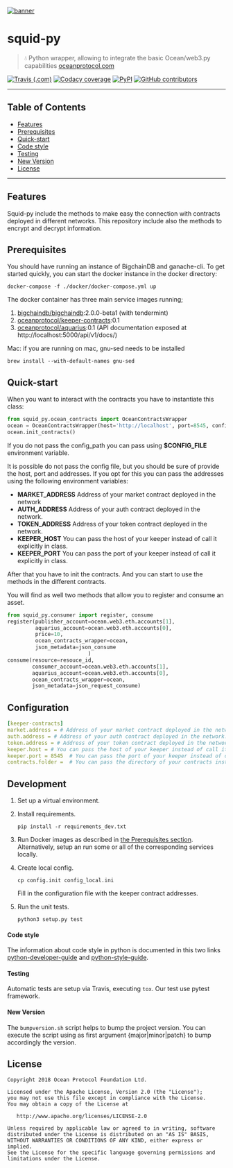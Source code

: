 [![banner](https://raw.githubusercontent.com/oceanprotocol/art/master/github/repo-banner%402x.png)](https://oceanprotocol.com)

# squid-py

> 💧 Python wrapper, allowing to integrate the basic Ocean/web3.py capabilities
> [oceanprotocol.com](https://oceanprotocol.com)

[![Travis (.com)](https://img.shields.io/travis/com/oceanprotocol/squid-py.svg)](https://travis-ci.com/oceanprotocol/squid-py)
[![Codacy coverage](https://img.shields.io/codacy/coverage/7084fbf528934327904a49d458bc46d1.svg)](https://app.codacy.com/project/ocean-protocol/squid-py/dashboard)
[![PyPI](https://img.shields.io/pypi/v/squid-py.svg)](https://pypi.org/project/squid-py/)
[![GitHub contributors](https://img.shields.io/github/contributors/oceanprotocol/squid-py.svg)](https://github.com/oceanprotocol/squid-py/graphs/contributors)

---

## Table of Contents

  - [Features](#features)
  - [Prerequisites](#prerequisites)
  - [Quick-start](#quick-start)
  - [Code style](#code-style)
  - [Testing](#testing)
  - [New Version](#new-version)
  - [License](#license)

---

## Features

Squid-py include the methods to make easy the connection with contracts deployed in different networks.
This repository include also the methods to encrypt and decrypt information.

## Prerequisites

You should have running an instance of BigchainDB and ganache-cli. To get started quickly,
you can start the docker instance in the docker directory:

`docker-compose -f ./docker/docker-compose.yml up`

The docker container has three main service images running;

1. [bigchaindb/bigchaindb](https://hub.docker.com/r/bigchaindb/bigchaindb/):2.0.0-beta1 (with tendermint)
1. [oceanprotocol/keeper-contracts](https://hub.docker.com/r/oceanprotocol/keeper-contracts/):0.1
1. [oceanprotocol/aquarius](https://hub.docker.com/r/oceanprotocol/aquarius/):0.1 (API documentation exposed at http://localhost:5000/api/v1/docs/)

Mac: 
if you are running on mac, gnu-sed needs to be installed
```
brew install --with-default-names gnu-sed
```

## Quick-start

When you want to interact with the contracts you have to instantiate this class:

```python
from squid_py.ocean_contracts import OceanContractsWrapper
ocean = OceanContractsWrapper(host='http://localhost', port=8545, config_path='config.ini')    
ocean.init_contracts()
```

If you do not pass the config_path you can pass using **$CONFIG_FILE** environment variable.

It is possible do not pass the config file, but you should be sure of provide the host, port and addresses.
If you opt for this you can pass the addresses using the following environment variables:

- **MARKET_ADDRESS**  Address of your market contract deployed in the network
- **AUTH_ADDRESS**    Address of your auth contract deployed in the network.
- **TOKEN_ADDRESS**   Address of your token contract deployed in the network.
- **KEEPER_HOST**     You can pass the host of your keeper instead of call it explicitly in class.
- **KEEPER_PORT**     You can pass the port of your keeper instead of call it explicitly in class.


After that you have to init the contracts. And you can start to use the methods in the different contracts.

You will find as well two methods that allow you to register and consume an asset.
```python
from squid_py.consumer import register, consume
register(publisher_account=ocean.web3.eth.accounts[1],
         aquarius_account=ocean.web3.eth.accounts[0],
         price=10,
         ocean_contracts_wrapper=ocean,
         json_metadata=json_consume
                          )
consume(resource=resouce_id,
        consumer_account=ocean.web3.eth.accounts[1],
        aquarius_account=ocean.web3.eth.accounts[0],
        ocean_contracts_wrapper=ocean,
        json_metadata=json_request_consume)

```

## Configuration

```yaml
[keeper-contracts]
market.address = # Address of your market contract deployed in the network. [Mandatory]
auth.address = # Address of your auth contract deployed in the network. [Mandatory]
token.address = # Address of your token contract deployed in the network. [Mandatory]
keeper.host = # You can pass the host of your keeper instead of call it explicitly in class.
keeper.port = 8545  # You can pass the port of your keeper instead of call it explicitly in class.
contracts.folder =  # You can pass the directory of your contracts instead of use the library.

```

## Development

1. Set up a virtual environment.

1. Install requirements.

    ```
    pip install -r requirements_dev.txt
    ```

1. Run Docker images as described in [the Prerequisites section](#prerequisites). Alternatively, setup an run some or all of the corresponding services locally.

1. Create local config.

    ```
    cp config.init config_local.ini
    ```
    Fill in the configuration file with the keeper contract addresses.

1. Run the unit tests.

    ```
    python3 setup.py test
    ```

#### Code style

The information about code style in python is documented in this two links [python-developer-guide](https://github.com/oceanprotocol/dev-ocean/blob/master/doc/development/python-developer-guide.md)
and [python-style-guide](https://github.com/oceanprotocol/dev-ocean/blob/master/doc/development/python-style-guide.md).
    
#### Testing

Automatic tests are setup via Travis, executing `tox`.
Our test use pytest framework.

#### New Version

The `bumpversion.sh` script helps to bump the project version. You can execute the script using as first argument {major|minor|patch} to bump accordingly the version.

## License

```
Copyright 2018 Ocean Protocol Foundation Ltd.

Licensed under the Apache License, Version 2.0 (the "License");
you may not use this file except in compliance with the License.
You may obtain a copy of the License at

   http://www.apache.org/licenses/LICENSE-2.0

Unless required by applicable law or agreed to in writing, software
distributed under the License is distributed on an "AS IS" BASIS,
WITHOUT WARRANTIES OR CONDITIONS OF ANY KIND, either express or implied.
See the License for the specific language governing permissions and
limitations under the License.
